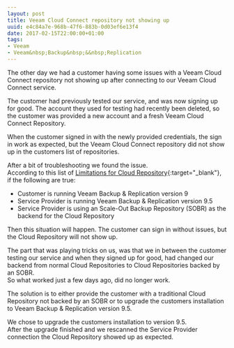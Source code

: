 ```yaml
---
layout: post
title: Veeam Cloud Connect repository not showing up
uuid: e4c84a7e-968b-47f6-883b-0d03ef6e13f4
date: 2017-02-15T22:00:00+01:00
tags:
- Veeam
- Veeam&nbsp;Backup&nbsp;&&nbsp;Replication
---
```


The other day we had a customer having some issues with a Veeam Cloud Connect repository not showing up after connecting to our Veeam Cloud Connect service.

The customer had previously tested our service, and was now signing up for good. The account they used for testing had recently been deleted, so the customer was provided a new account and a fresh Veeam Cloud Connect Repository.

When the customer signed in with the newly provided credentials, the sign in work as expected, but the Veeam Cloud Connect repository did not show up in the customers list of repositories<!--break-->.

After a bit of troubleshooting we found the issue.  
According to this list of [Limitations for Cloud Repository](https://helpcenter.veeam.com/docs/backup/cloud/cloud_connect_limitations.html?ver=95){:target="_blank"}, if the following are true:

* Customer is running Veeam Backup & Replication version 9
* Service Provider is running Veeam Backup & Replication version 9.5
* Service Provider is using an Scale-Out Backup Repository (SOBR) as the backend for the Cloud Repository

Then this situation will happen.
The customer can sign in without issues, but the Cloud Repository will not show up.

The part that was playing tricks on us, was that we in between the customer testing our service and when they signed up for good, had changed our backend from normal Cloud Repositories to Cloud Repositories backed by an SOBR.  
So what worked just a few days ago, did no longer work.

The solution is to either provide the customer with a traditional Cloud Repository not backed by an SOBR or to upgrade the customers installation to Veeam Backup & Replication version 9.5.

We chose to upgrade the customers installation to version 9.5.  
After the upgrade finished and we rescanned the Service Provider connection the Cloud Repository showed up as expected.

